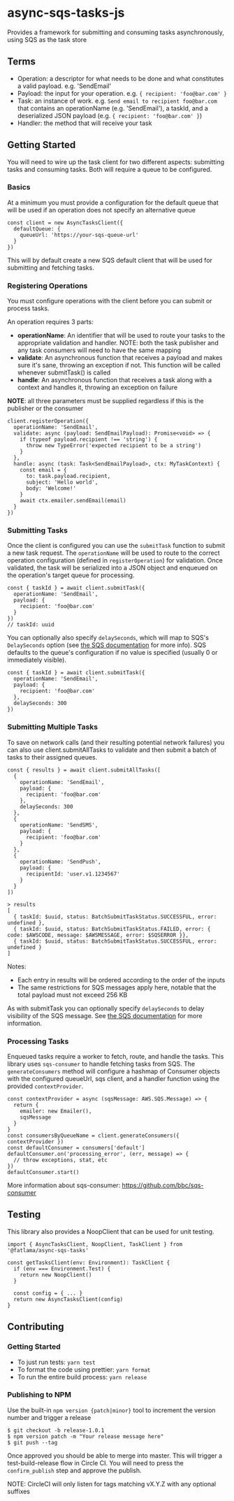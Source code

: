 # async-sqs-tasks-js

Provides a framework for submitting and consuming tasks asynchronously, using SQS as the task store

## Terms

* Operation: a descriptor for what needs to be done and what constitutes a valid payload. e.g. 'SendEmail'
* Payload: the input for your operation. e.g. `{ recipient: 'foo@bar.com' }`
* Task: an instance of work. e.g. `Send email to recipient foo@bar.com` that contains an operationName (e.g. 'SendEmail'), a taskId, and a deserialized JSON payload (e.g. `{ recipient: 'foo@bar.com' }`)
* Handler: the method that will receive your task

## Getting Started

You will need to wire up the task client for two different aspects: submitting tasks and consuming tasks. Both will require a queue to be configured.

### Basics

At a minimum you must provide a configuration for the default queue that will be used if an operation does not specify an alternative queue

```
const client = new AsyncTasksClient({
  defaultQueue: {
    queueUrl: 'https://your-sqs-queue-url'
  }
})
```

This will by default create a new SQS default client that will be used for submitting and fetching tasks.

### Registering Operations

You must configure operations with the client before you can submit or process tasks.

An operation requires 3 parts:

* **operationName**: An identifier that will be used to route your tasks to the appropriate validation and handler. NOTE: both the task publisher and any task consumers will need to have the same mapping
* **validate**: An asynchronous function that receives a payload and makes sure it's sane, throwing an exception if not. This function will be called whenever submitTask() is called
* **handle**: An asynchronous function that receives a task along with a context and handles it, throwing an exception on failure

**NOTE**: all three parameters must be supplied regardless if this is the publisher or the consumer

```
client.registerOperation({
  operationName: 'SendEmail',
  validate: async (payload: SendEmailPayload): Promise<void> => {
    if (typeof payload.recipient !== 'string') {
      throw new TypeError('expected recipient to be a string')
    }
  },
  handle: async (task: Task<SendEmailPayload>, ctx: MyTaskContext) {
    const email = {
      to: task.payload.recipient,
      subject: 'Hello world',
      body: 'Welcome!'
    }
    await ctx.emailer.sendEmail(email)
  }
})
```

### Submitting Tasks

Once the client is configured you can use the `submitTask` function to submit a new task request. The `operationName` will be used to route to the correct operation configuration (defined in `registerOperation`) for validation. Once validated, the task will be serialized into a JSON object and enqueued on the operation's target queue for processing.

```
const { taskId } = await client.submitTask({
  operationName: 'SendEmail',
  payload: {
    recipient: 'foo@bar.com'
  }
})
// taskId: uuid
```

You can optionally also specify `delaySeconds`, which will map to SQS's `DelaySeconds` option (see
[the SQS documentation](https://docs.aws.amazon.com/AWSSimpleQueueService/latest/APIReference/API_SendMessage.html) for
more info). SQS defaults to the queue's configuration if no value is specified (usually 0 or immediately visible).

```
const { taskId } = await client.submitTask({
  operationName: 'SendEmail',
  payload: {
    recipient: 'foo@bar.com'
  },
  delaySeconds: 300
})
```

### Submitting Multiple Tasks

To save on network calls (and their resulting potential network failures) you can also use client.submitAllTasks to validate and then submit a batch of tasks to their assigned queues.

```
const { results } = await client.submitAllTasks([
  {
    operationName: 'SendEmail',
    payload: {
      recipient: 'foo@bar.com'
    },
    delaySeconds: 300
  },
  {
    operationName: 'SendSMS',
    payload: {
      recipient: 'foo@bar.com'
    }
  },
  {
    operationName: 'SendPush',
    payload: {
      recipientId: 'user.v1.1234567'
    }
  }
])

> results
[
  { taskId: $uuid, status: BatchSubmitTaskStatus.SUCCESSFUL, error: undefined },
  { taskId: $uuid, status: BatchSubmitTaskStatus.FAILED, error: { code: $AWSCODE, message: $AWSMESSAGE, error: $SQSERROR }},
  { taskId: $uuid, status: BatchSubmitTaskStatus.SUCCESSFUL, error: undefined }
]
```

Notes:

* Each entry in results will be ordered according to the order of the inputs
* The same restrictions for SQS messages apply here, notable that the total payload must not exceed 256 KB

As with submitTask you can optionally specify `delaySeconds` to delay visibility of the SQS message. See [the SQS
documentation](https://docs.aws.amazon.com/AWSSimpleQueueService/latest/APIReference/API_SendMessageBatch.html) for more information.

### Processing Tasks

Enqueued tasks require a worker to fetch, route, and handle the tasks. This library uses `sqs-consumer` to handle fetching tasks from SQS. The `generateConsumers` method will configure a hashmap of Consumer objects with the configured queueUrl, sqs client, and a handler function using the provided `contextProvider`.

```
const contextProvider = async (sqsMessage: AWS.SQS.Message) => {
  return {
    emailer: new Emailer(),
    sqsMessage
  }
}
const consumersByQueueName = client.generateConsumers({ contextProvider })
const defaultConsumer = consumers['default']
defaultConsumer.on('processing_error', (err, message) => {
  // throw exceptions, stat, etc
})
defaultConsumer.start()
```

More information about sqs-consumer: https://github.com/bbc/sqs-consumer

## Testing

This library also provides a NoopClient that can be used for unit testing.

```
import { AsyncTasksClient, NoopClient, TaskClient } from '@fatlama/async-sqs-tasks'

const getTasksClient(env: Environment): TaskClient {
  if (env === Environment.Test) {
    return new NoopClient()
  }

  const config = { ... }
  return new AsyncTasksClient(config)
}
```

## Contributing

### Getting Started

* To just run tests: `yarn test`
* To format the code using prettier: `yarn format`
* To run the entire build process: `yarn release`

### Publishing to NPM

Use the built-in `npm version {patch|minor}` tool to increment the version number and trigger a release

```
$ git checkout -b release-1.0.1
$ npm version patch -m "Your release message here"
$ git push --tag
```

Once approved you should be able to merge into master. This will trigger a test-build-release flow in Circle CI. You
will need to press the `confirm_publish` step and approve the publish.

NOTE: CircleCI will only listen for tags matching vX.Y.Z with any optional suffixes
